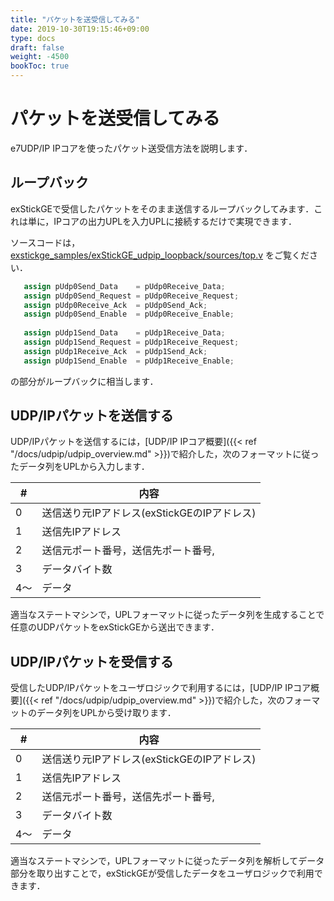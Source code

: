 ```yaml
---
title: "パケットを送受信してみる"
date: 2019-10-30T19:15:46+09:00
type: docs
draft: false
weight: -4500
bookToc: true
---
```


# パケットを送受信してみる

e7UDP/IP IPコアを使ったパケット送受信方法を説明します．

## ループバック
exStickGEで受信したパケットをそのまま送信するループバックしてみます．これは単に，IPコアの出力UPLを入力UPLに接続するだけで実現できます．

ソースコードは，[exstickge_samples/exStickGE_udpip_loopback/sources/top.v](https://github.com/e-trees/exstickge_samples/blob/master/exStickGE_udpip_loopback/sources/top.v) をご覧ください．

```verilog
   assign pUdp0Send_Data    = pUdp0Receive_Data;
   assign pUdp0Send_Request = pUdp0Receive_Request;
   assign pUdp0Receive_Ack  = pUdp0Send_Ack;
   assign pUdp0Send_Enable  = pUdp0Receive_Enable;
   
   assign pUdp1Send_Data    = pUdp1Receive_Data;
   assign pUdp1Send_Request = pUdp1Receive_Request;
   assign pUdp1Receive_Ack  = pUdp1Send_Ack;
   assign pUdp1Send_Enable  = pUdp1Receive_Enable;
```

の部分がループバックに相当します．

## UDP/IPパケットを送信する
UDP/IPパケットを送信するには，[UDP/IP IPコア概要]({{< ref "/docs/udpip/udpip_overview.md" >}})で紹介した，次のフォーマットに従ったデータ列をUPLから入力します．

\#  | 内容
--- |-----------------------------------------
0   | 送信送り元IPアドレス(exStickGEのIPアドレス)
1   | 送信先IPアドレス
2   | 送信元ポート番号，送信先ポート番号,
3   | データバイト数
4〜 | データ

適当なステートマシンで，UPLフォーマットに従ったデータ列を生成することで任意のUDPパケットをexStickGEから送出できます．

## UDP/IPパケットを受信する
受信したUDP/IPパケットをユーザロジックで利用するには，[UDP/IP IPコア概要]({{< ref "/docs/udpip/udpip_overview.md" >}})で紹介した，次のフォーマットのデータ列をUPLから受け取ります．

\#  | 内容
--- |-----------------------------------------
0   | 送信送り元IPアドレス(exStickGEのIPアドレス)
1   | 送信先IPアドレス
2   | 送信元ポート番号，送信先ポート番号,
3   | データバイト数
4〜 | データ

適当なステートマシンで，UPLフォーマットに従ったデータ列を解析してデータ部分を取り出すことで，exStickGEが受信したデータをユーザロジックで利用できます．
